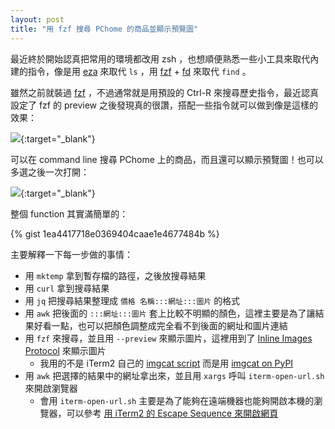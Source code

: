 ```yaml
---
layout: post
title: "用 fzf 搜尋 PChome 的商品並顯示預覽圖"
---
```


最近終於開始認真把常用的環境都改用 zsh ，也想順便熟悉一些小工具來取代內建的指令，像是用 [eza] 來取代 `ls` ，用 [fzf] + [fd] 來取代 `find` 。

雖然之前就裝過 [fzf] ，不過通常就是用預設的 Ctrl-R 來搜尋歷史指令，最近認真設定了 fzf 的 preview 之後發現真的很讚，搭配一些指令就可以做到像是這樣的效果：

[![][gif1]][gif1]{:target="_blank"}

可以在 command line 搜尋 PChome 上的商品，而且還可以顯示預覽圖！也可以多選之後一次打開：

[![][gif2]][gif2]{:target="_blank"}

整個 function 其實滿簡單的：

{% gist 1ea4417718e0369404caae1e4677484b %}

主要解釋一下每一步做的事情：

- 用 `mktemp` 拿到暫存檔的路徑，之後放搜尋結果
- 用 `curl` 拿到搜尋結果
- 用 `jq` 把搜尋結果整理成 `價格 名稱:::網址:::圖片` 的格式
- 用 `awk` 把後面的 `:::網址:::圖片` 套上比較不明顯的顏色，這裡主要是為了讓結果好看一點，也可以把顏色調整成完全看不到後面的網址和圖片連結
- 用 `fzf` 來搜尋，並且用 `--preview` 來顯示圖片，這裡用到了 [Inline Images Protocol](https://www.iterm2.com/documentation-images.html) 來顯示圖片
  - 我用的不是 iTerm2 自己的 [imgcat script](https://iterm2.com/utilities/imgcat) 而是用 [imgcat on PyPI](https://pypi.org/project/imgcat/)
- 用 `awk` 把選擇的結果中的網址拿出來，並且用 `xargs` 呼叫 `iterm-open-url.sh` 來開啟瀏覽器
  - 會用 `iterm-open-url.sh` 主要是為了能夠在遠端機器也能夠開啟本機的瀏覽器，可以參考 [用 iTerm2 的 Escape Sequence 來開啟網頁](/iterm2-escape-sequence-to-open-url)

[eza]: https://github.com/eza-community/eza
[fd]: https://github.com/sharkdp/fd
[fzf]: https://github.com/junegunn/fzf
[gif1]: /assets/images/fzf-search-pchome-products-display-preview-images/1.gif
[gif2]: /assets/images/fzf-search-pchome-products-display-preview-images/2.gif
